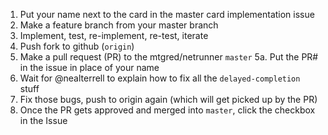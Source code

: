 1. Put your name next to the card in the master card implementation issue
2. Make a feature branch from your master branch
3. Implement, test, re-implement, re-test, iterate
4. Push fork to github (`origin`)
5. Make a pull request (PR) to the mtgred/netrunner `master`
5a. Put the PR# in the issue in place of your name
6. Wait for @nealterrell to explain how to fix all the `delayed-completion` stuff
7. Fix those bugs, push to origin again (which will get picked up by the PR)
8. Once the PR gets approved and merged into `master`, click the checkbox in the Issue